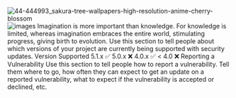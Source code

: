 ![44-444993_sakura-tree-wallpapers-high-resolution-anime-cherry-blossom](https://user-images.githubusercontent.com/58392246/123042283-c8edc600-d420-11eb-95d1-85d92af3cd26.jpg)
![images](https://user-images.githubusercontent.com/58392246/123042290-cab78980-d420-11eb-98c1-432a5e9789b1.jpg)
Imagination is more important than knowledge.
For knowledge is limited, whereas imagination embraces the entire world,
stimulating progress, giving birth to evolution.
Use this section to tell people about which versions of your project are currently being supported with security updates.
Version	Supported
5.1.x	✅
5.0.x	❌
4.0.x	✅
< 4.0	❌
Reporting a Vulnerability
Use this section to tell people how to report a vulnerability.
Tell them where to go, how often they can expect to get an update on a reported vulnerability, what to expect if the vulnerability is accepted or declined, etc.
